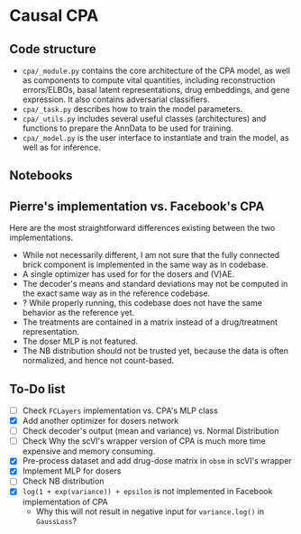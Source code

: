 # Causal CPA

## Code structure

- `cpa/_module.py` contains the core architecture of the CPA model, as well as components to compute vital quantities, including reconstruction errors/ELBOs, basal latent representations, drug embeddings, and gene expression. It also contains adversarial classifiers.
- `cpa/_task.py` describes how to train the model parameters. 
- `cpa/_utils.py` includes several useful classes (architectures) and functions to prepare the AnnData to be used for training.
- `cpa/_model.py` is the user interface to instantiate and train the model, as well as for inference.

## Notebooks


## Pierre's implementation vs. Facebook's CPA
Here are the most straightforward differences existing between the two implementations.

- While not necessarily different, I am not sure that the fully connected brick component is implemented in the same way as in codebase.
- A single optimizer has used for for the dosers and (V)AE.
- The decoder's means and standard deviations may not be computed in the exact same way as in the reference codebase.
- ? While properly running, this codebase does not have the same behavior as the reference yet.
- The treatments are contained in a matrix instead of a drug/treatment representation.
- The doser MLP is not featured.
- The NB distribution should not be trusted yet, because the data is often normalized, and hence not count-based.


## To-Do list

- [ ] Check `FCLayers` implementation vs. CPA's MLP class
- [x] Add another optimizer for dosers network
- [ ] Check decoder's output (mean and variance) vs. Normal Distribution
- [ ] Check Why the scVI's wrapper version of CPA is much more time expensive and memory consuming.
- [x] Pre-process dataset and add drug-dose matrix in `obsm` in scVI's wrapper
- [x] Implement MLP for dosers
- [ ] Check NB distribution
- [x] `log(1 + exp(variance)) + epsilon` is not implemented in Facebook implementation of CPA
    - Why this will not result in negative input for `variance.log()` in `GaussLoss`?


